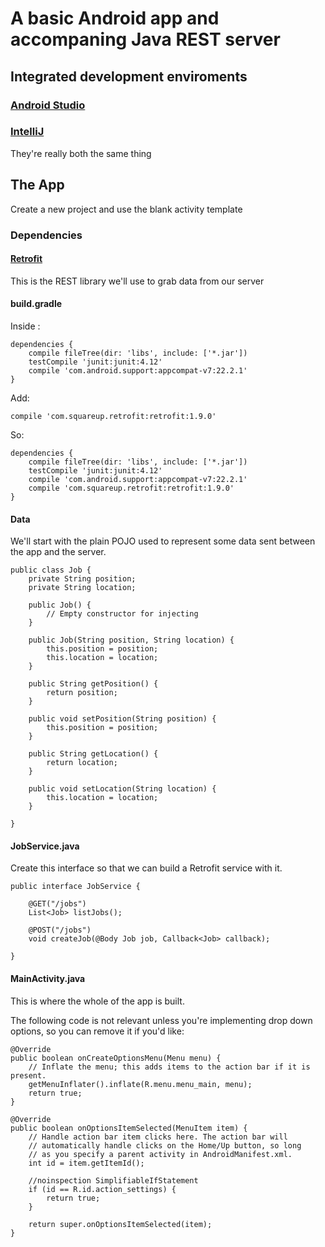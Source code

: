 # A basic Android app and accompaning Java REST server

## Integrated development enviroments
### [Android Studio](http://developer.android.com/tools/studio/index.html)
### [IntelliJ](https://www.jetbrains.com/idea/)


They're really both the same thing

## The App

Create a new project and use the blank activity template

### Dependencies
#### [Retrofit](http://square.github.io/retrofit/)
This is the REST library we'll use to grab data from our server

#### build.gradle
Inside :

    dependencies {
        compile fileTree(dir: 'libs', include: ['*.jar'])
        testCompile 'junit:junit:4.12'
        compile 'com.android.support:appcompat-v7:22.2.1'
    }

Add:

    compile 'com.squareup.retrofit:retrofit:1.9.0'

So:

    dependencies {
        compile fileTree(dir: 'libs', include: ['*.jar'])
        testCompile 'junit:junit:4.12'
        compile 'com.android.support:appcompat-v7:22.2.1'
        compile 'com.squareup.retrofit:retrofit:1.9.0'
    }


#### Data
We'll start with the plain POJO used to represent some data sent between the app and the server.

    public class Job {
        private String position;
        private String location;

        public Job() {
            // Empty constructor for injecting
        }

        public Job(String position, String location) {
            this.position = position;
            this.location = location;
        }

        public String getPosition() {
            return position;
        }

        public void setPosition(String position) {
            this.position = position;
        }

        public String getLocation() {
            return location;
        }

        public void setLocation(String location) {
            this.location = location;
        }

    }

#### JobService.java
Create this interface so that we can build a Retrofit service with it.

    public interface JobService {

        @GET("/jobs")
        List<Job> listJobs();

        @POST("/jobs")
        void createJob(@Body Job job, Callback<Job> callback);

    }

#### MainActivity.java
This is where the whole of the app is built.

The following code is not relevant unless you're implementing drop down options, so you can remove it if you'd like:

    @Override
    public boolean onCreateOptionsMenu(Menu menu) {
        // Inflate the menu; this adds items to the action bar if it is present.
        getMenuInflater().inflate(R.menu.menu_main, menu);
        return true;
    }

    @Override
    public boolean onOptionsItemSelected(MenuItem item) {
        // Handle action bar item clicks here. The action bar will
        // automatically handle clicks on the Home/Up button, so long
        // as you specify a parent activity in AndroidManifest.xml.
        int id = item.getItemId();

        //noinspection SimplifiableIfStatement
        if (id == R.id.action_settings) {
            return true;
        }

        return super.onOptionsItemSelected(item);
    }
